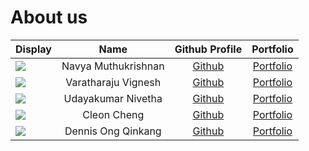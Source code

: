 # About us

Display |        Name         |            Github Profile             | Portfolio 
--------|:-------------------:|:-------------------------------------:|:---------:
![](https://via.placeholder.com/100.png?text=Photo) | Navya Muthukrishnan | [Github](https://github.com/11-Navya) | [Portfolio](docs/team/Navya.md)
![](https://via.placeholder.com/100.png?text=Photo) | Varatharaju Vignesh | [Github](https://github.com/Vignesh-30) | [Portfolio](docs/team/vignesh.md)
![](https://via.placeholder.com/100.png?text=Photo) | Udayakumar Nivetha | [Github](https://github.com/NivethaUdayakumar) | [Portfolio](docs/team/johndoe.md)
![](https://via.placeholder.com/100.png?text=Photo) | Cleon Cheng | [Github](https://github.com/cleoncheng2000) | [Portfolio](docs/team/johndoe.md)
![](https://via.placeholder.com/100.png?text=Photo) | Dennis Ong Qinkang | [Github](https://github.com/dendendenden04) | [Portfolio](docs/team/dennisoqk.md)


